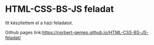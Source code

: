 # HTML-CSS-BS-JS feladat

Itt készítettem el a házi feladatot.

Github pages link:<https://norbert-gemes.github.io/HTML-CSS-BS-JS-feladat/>
